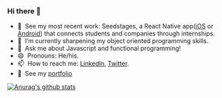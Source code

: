 ### Hi there 👋

- 🔭 &nbsp;See my most recent work: Seedstages, a React Native app([iOS](https://apps.apple.com/us/app/seedstages/id1522370422) or [Android](https://play.google.com/store/apps/details?id=com.seedstages.seedstages&hl=en_US)) that connects students and companies through internships.
- 🌱 &nbsp;I’m currently sharpening my object oriented programming skills.
- 💬 &nbsp;Ask me about Javascript and functional programming!
- 😄 &nbsp;Pronouns: He/his.
- 📫 &nbsp;How to reach me: [LinkedIn](https://www.linkedin.com/in/daniel-morales-s96/), [Twitter](https://twitter.com/Princedany96).
- 💼 &nbsp;See my [portfolio](https://www.danielmoraless.com)

[![Anurag's github stats](https://github-readme-stats.vercel.app/api?username=PrinceD96&hide=stars&show_icons=true&count_private=true&theme=vue)](https://github.com/anuraghazra/github-readme-stats)

<!--
- ⚡ Fun fact: ...
- 👯 I’m looking to collaborate on ...
- 🤔 I’m looking for help with ...
-->
